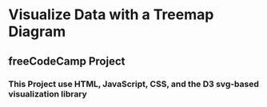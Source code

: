 # Visualize Data with a Treemap Diagram

## freeCodeCamp Project

### This Project use HTML, JavaScript, CSS, and the D3 svg-based visualization library
